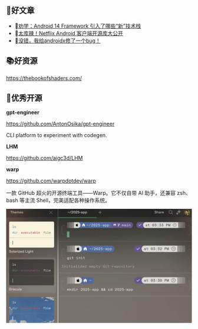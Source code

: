 ## 📖好文章 

* 📄[劝学：Android 14 Framework 引入了哪些“新”技术栈](https://juejin.cn/post/7231728952057249847)
* 📄[太库辣！Netflix Android 客户端开源库大公开](https://juejin.cn/post/7246453307735392316)
* 📄[没错，我给androidx修了一个bug！](https://juejin.cn/post/7416660926635212851)


## 📚好资源

https://thebookofshaders.com/



## 🎈优秀开源

**gpt-engineer**

https://github.com/AntonOsika/gpt-engineer

CLI platform to experiment with codegen. 

**LHM**

https://github.com/aigc3d/LHM



**warp**

https://github.com/warpdotdev/warp

一款 GitHub 超火的开源终端工具——Warp。它不仅自带 AI 助手，还兼容 zsh、bash 等主流 Shell，完美适配各种操作系统。

![20250325101206.png](imgs/20250325101206.png)